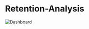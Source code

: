# Retention-Analysis
![Dashboard](https://github.com/Dheenashalini/Retention-Analysis/assets/151739146/da9deaa9-e8c2-43d2-8195-5c6aaee4958b)
